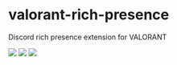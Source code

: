 # valorant-rich-presence

Discord rich presence extension for VALORANT

![](https://media.discordapp.net/attachments/357677064507228171/815690033842880552/unknown.png)
![](https://media.discordapp.net/attachments/357677064507228171/815690322591613008/unknown.png)
![](https://media.discordapp.net/attachments/357677064507228171/815690580386381834/unknown.png)
